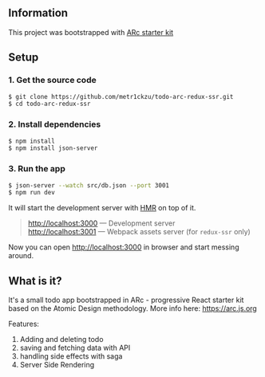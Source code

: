 ## Information
This project was bootstrapped with [ARc starter kit](https://github.com/diegohaz/arc)

## Setup

### 1. Get the source code

```sh
$ git clone https://github.com/metr1ckzu/todo-arc-redux-ssr.git
$ cd todo-arc-redux-ssr
```

### 2. Install dependencies

```sh
$ npm install
$ npm install json-server
```

### 3. Run the app

```sh
$ json-server --watch src/db.json --port 3001
$ npm run dev
```

It will start the development server with [HMR](https://webpack.github.io/docs/hot-module-replacement) on top of it.

> [http://localhost:3000](http://localhost:3000) — Development server<br>
> [http://localhost:3001](http://localhost:3001) — Webpack assets server (for `redux-ssr` only)<br>

Now you can open [http://localhost:3000](http://localhost:3000) in browser and start messing around.

## What is it?

It's a small todo app bootstrapped in ARc - progressive React starter kit based on the Atomic Design methodology. More info here: https://arc.js.org

Features:
1) Adding and deleting todo
2) saving and fetching data with API
3) handling side effects with saga
4) Server Side Rendering

